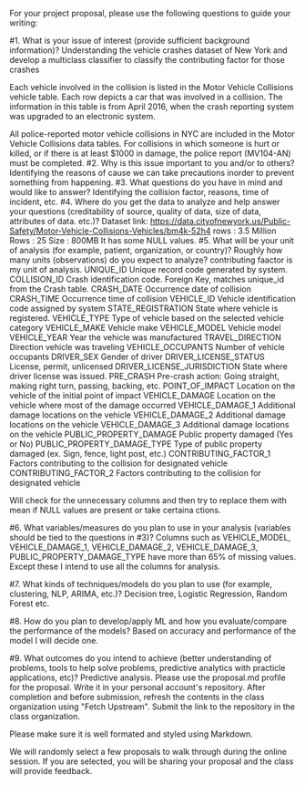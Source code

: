 For your project proposal, please use the following questions to guide your writing:

#1. What is your issue of interest (provide sufficient background information)? Understanding the vehicle crashes dataset of New York and develop a multiclass classifier to classify the contributing factor for those crashes

Each vehicle involved in the collision is listed in the Motor Vehicle Collisions vehicle table. Each row depicts a car that was involved in a collision. The information in this table is from April 2016, when the crash reporting system was upgraded to an electronic system.

All police-reported motor vehicle collisions in NYC are included in the Motor Vehicle Collisions data tables. For collisions in which someone is hurt or killed, or if there is at least $1000 in damage, the police report (MV104-AN) must be completed. #2. Why is this issue important to you and/or to others? Identifying the reasons of cause we can take precautions inorder to prevent something from happening. #3. What questions do you have in mind and would like to answer? Identifying the collision factor, reasons, time of incident, etc. #4. Where do you get the data to analyze and help answer your questions (creditability of source, quality of data, size of data, attributes of data. etc.)? Dataset link: https://data.cityofnewyork.us/Public-Safety/Motor-Vehicle-Collisions-Vehicles/bm4k-52h4 rows : 3.5 Million Rows : 25 Size : 800MB It has some NULL values. #5. What will be your unit of analysis (for example, patient, organization, or country)? Roughly how many units (observations) do you expect to analyze? contributing faactor is my unit of analysis. UNIQUE_ID Unique record code generated by system. COLLISION_ID Crash identification code. Foreign Key, matches unique_id from the Crash table. CRASH_DATE Occurrence date of collision CRASH_TIME Occurrence time of collision VEHICLE_ID Vehicle identification code assigned by system STATE_REGISTRATION State where vehicle is registered. VEHICLE_TYPE Type of vehicle based on the selected vehicle category VEHICLE_MAKE Vehicle make VEHICLE_MODEL Vehicle model VEHICLE_YEAR Year the vehicle was manufactured TRAVEL_DIRECTION Direction vehicle was traveling VEHICLE_OCCUPANTS Number of vehicle occupants DRIVER_SEX Gender of driver DRIVER_LICENSE_STATUS License, permit, unlicensed DRIVER_LICENSE_JURISDICTION State where driver license was issued. PRE_CRASH Pre-crash action: Going straight, making right turn, passing, backing, etc. POINT_OF_IMPACT Location on the vehicle of the initial point of impact VEHICLE_DAMAGE Location on the vehicle where most of the damage occurred VEHICLE_DAMAGE_1 Additional damage locations on the vehicle VEHICLE_DAMAGE_2 Additional damage locations on the vehicle VEHICLE_DAMAGE_3 Additional damage locations on the vehicle PUBLIC_PROPERTY_DAMAGE Public property damaged (Yes or No) PUBLIC_PROPERTY_DAMAGE_TYPE Type of public property damaged (ex. Sign, fence, light post, etc.) CONTRIBUTING_FACTOR_1 Factors contributing to the collision for designated vehicle CONTRIBUTING_FACTOR_2 Factors contributing to the collision for designated vehicle

Will check for the unnecessary columns and then try to replace them with mean if NULL values are present or take certaina ctions.

#6. What variables/measures do you plan to use in your analysis (variables should be tied to the questions in #3)? Columns such as VEHICLE_MODEL, VEHICLE_DAMAGE_1, VEHICLE_DAMAGE_2, VEHICLE_DAMAGE_3, PUBLIC_PROPERTY_DAMAGE_TYPE have more than 65% of missing values. Except these I intend to use all the columns for analysis.

#7. What kinds of techniques/models do you plan to use (for example, clustering, NLP, ARIMA, etc.)? Decision tree, Logistic Regression, Random Forest etc.

#8. How do you plan to develop/apply ML and how you evaluate/compare the performance of the models? Based on accuracy and performance of the model I will decide one.

#9. What outcomes do you intend to achieve (better understanding of problems, tools to help solve problems, predictive analytics with practicle applications, etc)? Predictive analysis. Please use the proposal.md profile for the proposal. Write it in your personal account's repository. After completion and before submission, refresh the contents in the class organization using "Fetch Upstream". Submit the link to the repository in the class organization.

Please make sure it is well formated and styled using Markdown.

We will randomly select a few proposals to walk through during the online session. If you are selected, you will be sharing your proposal and the class will provide feedback.
